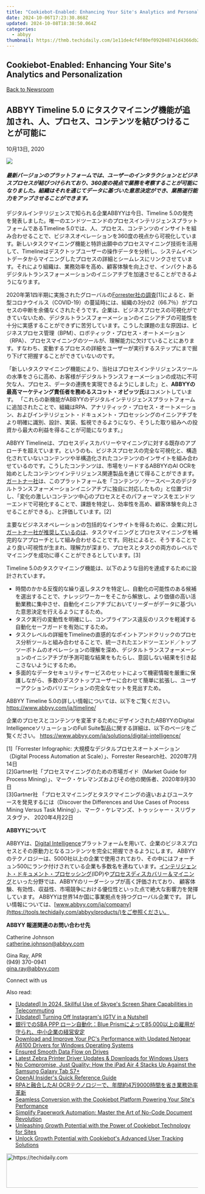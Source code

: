 ```yaml
---
title: "Cookiebot-Enabled: Enhancing Your Site's Analytics and Personalization"
date: 2024-10-06T17:23:30.868Z
updated: 2024-10-08T18:38:50.064Z
categories:
  - abbyy
thumbnail: https://thmb.techidaily.com/1e11de4cf4f80ef092048741d4366db23f2bbee1459c9f567932a80d4f33ce93.jpg
---
```


## Cookiebot-Enabled: Enhancing Your Site's Analytics and Personalization

[Back to Newsroom](https://tools.techidaily.com/abbyy/products/)

## ABBYY Timeline 5.0 にタスクマイニング機能が追加され、人、プロセス、コンテンツを結びつけることが可能に

10月13日, 2020

![](https://content.abbyy.com/-/media/project/abbyy/abbyy/branchtemplates/shutterstock_1272462163_1296-x-729.jpg?h=729&iar=0&w=1296)

#### _最新バージョンのプラットフォームでは、ユーザーのインタラクションとビジネスプロセスが結びつけられており、360度の視点で業務を考察することが可能になりました。組織はそれを通じてデータに基づいた意思決定ができ、業務遂行能力をアップさせることができます。_

デジタルインテリジェンスで知られる企業ABBYYは今日、Timeline 5.0の発売を発表しました。唯一のエンドツーエンドのプロセスインテリジェンスプラットフォームであるTimeline 5.0では、人、プロセス、コンテンツのインサイトを組み合わせることで、ビジネスオペレーションを360度の視点から可視化しています。新しいタスクマイニング機能と特許出願中のプロセスマイニング技術を活用して、Timelineはデスクトップユーザーの操作データを分析し、システムイベントデータからマイニングしたプロセスの詳細とシームレスにリンクさせています。それにより組織は、業務効率を高め、顧客体験を向上させ、インパクトあるデジタルトランスフォーメーションのイニシアチブを加速させることができるようになります。

2020年第1四半期に実施されたグローバルの[Forrester社の調査](https://www.forrester.com/report/Forrester+Infographic+Digital+Process+Automation+At+Scale/-/E-RES160722 "Forrester: Global study")\[1\]によると、新型コロナウイルス（COVID-19）の蔓延時には、組織の3分の2（66.7％）がプロセスの中断を余儀なくされたそうです。企業は、ビジネスプロセスの可視化ができていないため、デジタルトランスフォーメーションのイニシアチブの可能性を十分に実感することができずに苦労しています。こうした課題の主な原因は、ビジネスプロセス管理（BPM）、ロボティック・プロセス・オートメーション（RPA）、プロセスマイニングのツールが、理解能力に欠けていることにあります。すなわち、変動するプロセスの詳細をユーザーが実行するステップにまで掘り下げて把握することができていないのです。

「新しいタスクマイニング機能により、当社はプロセスインテリジェンスツールの水準をさらに高め、お客様がデジタルトランスフォーメーションの成功に不可欠な人、プロセス、データの連携を実現できるようにしました」と、**ABBYYの最高マーケティング責任者を務めるスコット・オピッツ氏**はコメントしています。 「これらの新機能がABBYYのデジタルインテリジェンスプラットフォームに追加されたことで、組織はRPA、アナリティック・プロセス・オートメーション、およびインテリジェント・ドキュメント・プロセッシングのイニシアチブをより明確に識別、設計、実装、監視できるようになり、そうした取り組みへの投資から最大の利益を得ることが可能になります。」

ABBYY Timelineは、プロセスディスカバリーやマイニングに対する既存のアプローチを超えています。というのも、ビジネスプロセスの完全な可視化と、構造化されていないコンテンツや半構造化されたコンテンツのインサイトを組み合わせているのです。こうしたコンテンツは、市場をリードするABBYYのAI OCRを始めとしたコンテンツインテリジェンス関連製品を通じて得ることができます。 [ガートナー社](https://www.gartner.com/document/3991229 "Gartner report")は、このプラットフォームを「コンテンツ／ケースベースのデジタルトランスフォーメーションイニシアチブに独自に対応したもの」と位置づけし、「変化の激しいコンテンツ中心のプロセスとそのパフォーマンスをエンドツーエンドで可視化することで、課題を特定し、効率性を高め、顧客体験を向上させることができる」、と評価しています。\[2\]

主要なビジネスオペレーションの包括的なインサイトを得るために、企業に対し[ガートナー社が推奨しているのは](https://www.gartner.com/en/documents/3983907/discover-the-differences-and-use-cases-of-process-mining "recommendations from Gartner analytics")、タスクマイニングとプロセスマイニングを補完的なアプローチとして組み合わせることです。同社によると、そうすることでより良い可視性が生まれ、理解力が深まり、プロセスとタスクの両方のレベルでマイニングを成功に導くことができるとしています。\[3\]

Timeline 5.0のタスクマイニング機能は、以下のような目的を達成するために設計されています。

* 時間のかかる反復的な繰り返しタスクを特定し、自動化の可能性のある候補を選出することで、ナレッジワーカーをそこから解放し、より価値の高い活動業務に集中させ、自動化イニシアチブにおいてリーダーがデータに基づいた意思決定を行えるようにするため。
* タスク実行の変動性を明確にし、コンプライアンス違反のリスクを軽減する自動化セーフガードを有効にするため。
* タスクレベルの詳細をTimelineの直感的なポイントアンドクリックのプロセス分析ツールと組み合わせることで、統一されたエンドツーエンド／トップツーボトムのオペレーションの理解を深め、デジタルトランスフォーメーションのイニシアチブが予測可能な結果をもたらし、意図しない結果を引き起こさないようにするため。
* 多面的なデータセキュリティサービスのセットによって機密情報を厳重に保護しながら、多数のデスクトップユーザーに合わせて簡単に拡張し、ユーザーアクションのバリエーションの完全なセットを見出すため。

ABBYY Timeline 5.0の詳しい情報については、以下をご覧ください。 <https://www.abbyy.com/ja/timeline/>

企業のプロセスとコンテンツを変革するためにデザインされたABBYYのDigital IntelligenceソリューションのFull Suite製品に関する詳細は、以下のページをご覧ください。 <https://www.abbyy.com/ja/solutions/digital-intelligence/>

  
\[1\]「Forrester Infographic: 大規模なデジタルプロセスオートメーション（Digital Process Automation at Scale）」、Forrester Research社、2020年7月14日  
\[2\]Gartner社「プロセスマイニングのための市場ガイド（Market Guide for Process Mining）」、マーク・ケレマンズおよびその他の関係者、2020年9月30日  
\[3\]Gartner社 「プロセスマイニングとタスクマイニングの違いおよびユースケースを発見するには（Discover the Differences and Use Cases of Process Mining Versus Task Mining）」、マーク・ケレマンズ、トゥッシャー・スリヴァスタヴァ、 2020年4月22日

**ABBYYについて**

ABBYYは、[Digital Intelligence](https://tools.techidaily.com/abbyy/products/)プラットフォームを用いて、企業のビジネスプロセスとその原動力となるコンテンツを完全に把握できるようにします。 ABBYYのテクノロジーは、5000社以上の企業で使用されており、その中にはフォーチュン500にランク付けされている企業も多数名を連ねています。[インテリジェント・ドキュメント・プロセッシング](https://tools.techidaily.com/abbyy/products/)(IDP)や[プロセスディスカバリー＆マイニング](https://tools.techidaily.com/abbyy/products/)といった分野では、ABBYYのリーダーシップが高く評価されており、 顧客体験、有効性、収益性、市場競争における優位性といった点で絶大な影響力を発揮しています。 ABBYYは世界14か国に事業拠点を持つグローバル企業です。 詳しい情報については、[www.abbyy.com/ja/company](https://tools.techidaily.com/abbyy/products/)をご参照ください。

**ABBYY 報道関連のお問い合わせ先**

Catherine Johnson  
[catherine.johnson@abbyy.com](https://tools.techidaily.com/abbyy/products/)

Gina Ray, APR  
(949) 370-0941  
[gina.ray@abbyy.com](https://tools.techidaily.com/abbyy/products/)  
  
  
Connect with us

<ins class="adsbygoogle"
     style="display:block"
     data-ad-format="autorelaxed"
     data-ad-client="ca-pub-7571918770474297"
     data-ad-slot="1223367746"></ins>

<ins class="adsbygoogle"
     style="display:block"
     data-ad-client="ca-pub-7571918770474297"
     data-ad-slot="8358498916"
     data-ad-format="auto"
     data-full-width-responsive="true"></ins>

<span class="atpl-alsoreadstyle">Also read:</span>
<div><ul>
<li><a href="https://desktop-recording.techidaily.com/updated-in-2024-skillful-use-of-skypes-screen-share-capabilities-in-telecommuting/"><u>[Updated] In 2024, Skillful Use of Skype's Screen Share Capabilities in Telecommuting</u></a></li>
<li><a href="https://instagram-videos.techidaily.com/updated-turning-off-instagrams-igtv-in-a-nutshell/"><u>[Updated] Turning Off Instagram's IGTV in a Nutshell</u></a></li>
<li><a href="https://solve-marvelous.techidaily.com/sba-ppp-blue-prism85000/"><u>銀行でのSBA PPP ローン自動化：Blue Prismによって85,000以上の雇用が守られ、中小企業の経営安定</u></a></li>
<li><a href="https://win-amazing.techidaily.com/download-and-improve-your-pcs-performance-with-updated-netgear-a6100-drivers-for-windows-operating-systems/"><u>Download and Improve Your PC's Performance with Updated Netgear A6100 Drivers for Windows Operating Systems</u></a></li>
<li><a href="https://driver-error.techidaily.com/ensured-smooth-data-flow-on-drives/"><u>Ensured Smooth Data Flow on Drives</u></a></li>
<li><a href="https://hardware-help.techidaily.com/latest-zebra-printer-driver-updates-and-downloads-for-windows-users/"><u>Latest Zebra Printer Driver Updates & Downloads for Windows Users</u></a></li>
<li><a href="https://buynow-info.techidaily.com/no-compromise-just-quality-how-the-ipad-air-4-stacks-up-against-the-samsung-galaxy-tab-s7plus/"><u>No Compromise, Just Quality: How the iPad Air 4 Stacks Up Against the Samsung Galaxy Tab S7+</u></a></li>
<li><a href="https://tech-savvy.techidaily.com/openai-insiders-quick-reference-guide/"><u>OpenAI Insider's Quick Reference Guide</u></a></li>
<li><a href="https://solve-marvelous.techidaily.com/rpaai-ocr49000/"><u>RPAと融合したAI OCRテクノロジーで、年間約4万9000時間を省き業務効率革新</u></a></li>
<li><a href="https://solve-marvelous.techidaily.com/seamless-conversion-with-the-cookiebot-platform-powering-your-sites-performance/"><u>Seamless Conversion with the Cookiebot Platform Powering Your Site's Performance</u></a></li>
<li><a href="https://solve-marvelous.techidaily.com/simplify-paperwork-automation-master-the-art-of-no-code-document-revolution/"><u>Simplify Paperwork Automation: Master the Art of No-Code Document Revolution</u></a></li>
<li><a href="https://solve-marvelous.techidaily.com/unleashing-growth-potential-with-the-power-of-cookiebot-technology-for-sites/"><u>Unleashing Growth Potential with the Power of Cookiebot Technology for Sites</u></a></li>
<li><a href="https://solve-marvelous.techidaily.com/unlock-growth-potential-with-cookiebots-advanced-user-tracking-solutions/"><u>Unlock Growth Potential with Cookiebot's Advanced User Tracking Solutions</u></a></li>
</ul></div>

<!-- affiliate ads begin -->
<a href="https://coinrule.sjv.io/c/5597632/1610918/18409" target="_top" id="1610918">
  <img src="//a.impactradius-go.com/display-ad/18409-1610918" border="0" alt="https://techidaily.com" width="728" height="90"/>
</a>
<img height="0" width="0" src="https://coinrule.sjv.io/i/5597632/1610918/18409" style="position:absolute;visibility:hidden;" border="0" />
<!-- affiliate ads end -->

